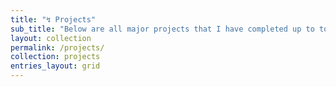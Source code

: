 ```yaml
---
title: "↯ Projects"
sub_title: "Below are all major projects that I have completed up to today, details on in-progress projects, and outlines of future projects. The post date of each entry refers to the date the project was completed, some dates are approximate as I did not note down the exact date of completion before this website was made."
layout: collection
permalink: /projects/
collection: projects
entries_layout: grid
---
```

<!--
carousels:
  - images:
    - image: /assets/projects/IMG_7892.JPG
    - image: /assets/projects/IMG_7666.JPG
    - image: /assets/projects/IMG_6009.JPG
    - image: /assets/projects/IMG-7898.png
    - image: /assets/projects/65Assembly.JPG
    - image: /assets/projects/Drawing (1).PNG
    - image: /assets/projects/Drawing (2).PNG
    - image: /assets/projects/Drawing (3).PNG
    - image: /assets/projects/Drawing (4).PNG
    - image: /assets/projects/Drawing (5).PNG
    - image: /assets/projects/Drawing (6).PNG
    - image: /assets/projects/Drawing (7).PNG
    - image: /assets/projects/Drawing (8).PNG
    - image: /assets/projects/Drawing (9).PNG
    - image: /assets/projects/Drawing (10).PNG
-->